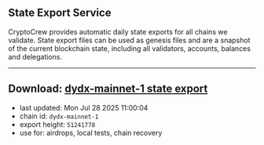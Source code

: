 ## State Export Service
CryptoCrew provides automatic daily state exports for all chains we validate. State export files can be used as genesis files and are a snapshot of the current blockchain state, including all validators, accounts, balances and delegations.

---
**Download: [dydx-mainnet-1 state export](https://dl-tyo.ccvalidators.com/SERVICE/dydx/dydx-mainnet-1_export_51241778.json)**
---

- last updated: Mon Jul 28 2025 11:00:04
- chain id: `dydx-mainnet-1`
- export height: `51241778`
- use for: airdrops, local tests, chain recovery
